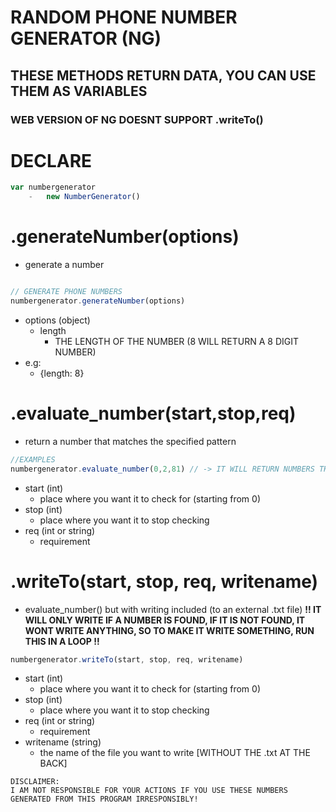# RANDOM PHONE NUMBER GENERATOR (NG)

## THESE METHODS RETURN DATA, YOU CAN USE THEM AS VARIABLES

### WEB VERSION OF NG DOESNT SUPPORT .writeTo()

# DECLARE
```JAVASCRIPT
var numbergenerator
    -   new NumberGenerator()
```

# .generateNumber(options)
-   generate a number
```javascript

// GENERATE PHONE NUMBERS
numbergenerator.generateNumber(options)
```

-   options (object)
    -   length
        -  THE LENGTH OF THE NUMBER (8 WILL RETURN A 8 DIGIT NUMBER)
-   e.g:
    -   {length: 8}

# .evaluate_number(start,stop,req)
-   return a number that matches the specified pattern
```javascript
//EXAMPLES
numbergenerator.evaluate_number(0,2,81) // -> IT WILL RETURN NUMBERS THAT MATCHES `81` FROM THE FIRST 2 DIGITS ([81]998382)
```

-   start (int)
    -   place where you want it to check for (starting from 0)
-   stop (int)
    -   place where you want it to stop checking
-   req (int or string)
    -   requirement

# .writeTo(start, stop, req, writename)
-   evaluate_number() but with writing included (to an external .txt file) **!! IT WILL ONLY WRITE IF A NUMBER IS FOUND, IF IT IS NOT FOUND, IT WONT WRITE ANYTHING, SO TO MAKE IT WRITE SOMETHING, RUN THIS IN A LOOP !!**
```javascript
numbergenerator.writeTo(start, stop, req, writename)
```
-   start (int)
    -   place where you want it to check for (starting from 0)
-   stop (int)
    -   place where you want it to stop checking
-   req (int or string)
    -   requirement
-   writename (string)
    -   the name of the file you want to write [WITHOUT THE .txt AT THE BACK]

```
DISCLAIMER:
I AM NOT RESPONSIBLE FOR YOUR ACTIONS IF YOU USE THESE NUMBERS GENERATED FROM THIS PROGRAM IRRESPONSIBLY!
```